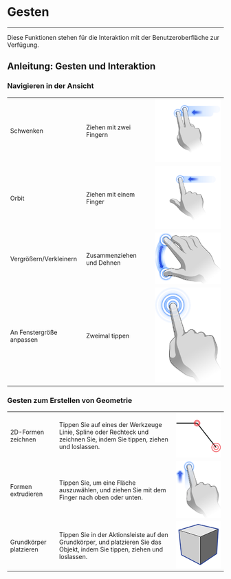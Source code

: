 # Gesten

---

Diese Funktionen stehen für die Interaktion mit der Benutzeroberfläche zur Verfügung.


## Anleitung: Gesten und Interaktion

### Navigieren in der Ansicht

| | | |
| ---- | ---- | ---- |
| Schwenken |Ziehen mit zwei Fingern | ![](Images/GUID-4307F5D6-E2C3-4CAB-9FD2-651D52B3DCF8-low.png) |
| Orbit |Ziehen mit einem Finger | ![](Images/GUID-65A59445-15DB-4F19-B25A-5D5193E57761-low.png) |
| Vergrößern/Verkleinern |Zusammenziehen und Dehnen | ![](Images/GUID-7B204401-5D68-4119-BC25-06353F6DE600-low.png)|
| An Fenstergröße anpassen |Zweimal tippen |![](Images/GUID-741A3F3D-B558-444A-A2EF-D817498DBD10-low.png)|


### Gesten zum Erstellen von Geometrie

| | | |
| ---- | ---- | ---- |
| 2D-Formen zeichnen | Tippen Sie auf eines der Werkzeuge Linie, Spline oder Rechteck und zeichnen Sie, indem Sie tippen, ziehen und loslassen. | ![](Images/GUID-F27654CC-6996-4D89-8030-3EA2B9D41B63-low.png) |
| Formen extrudieren|Tippen Sie, um eine Fläche auszuwählen, und ziehen Sie mit dem Finger nach oben oder unten. | ![](Images/GUID-A84A7DBB-E3EF-4130-AFDF-0E9CD1BA5512-low.png) |
| Grundkörper platzieren | Tippen Sie in der Aktionsleiste auf den Grundkörper, und platzieren Sie das Objekt, indem Sie tippen, ziehen und loslassen. | ![](Images/GUID-08D9B90C-BE55-4596-BFFB-3436E9D2A939-low.png) |

